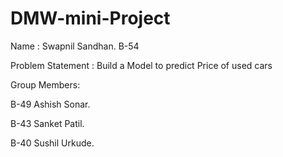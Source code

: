 # DMW-mini-Project

Name : Swapnil Sandhan. B-54

Problem Statement : Build a Model to predict Price of used cars

Group Members:

B-49 Ashish Sonar.

B-43 Sanket Patil.

B-40 Sushil Urkude.
